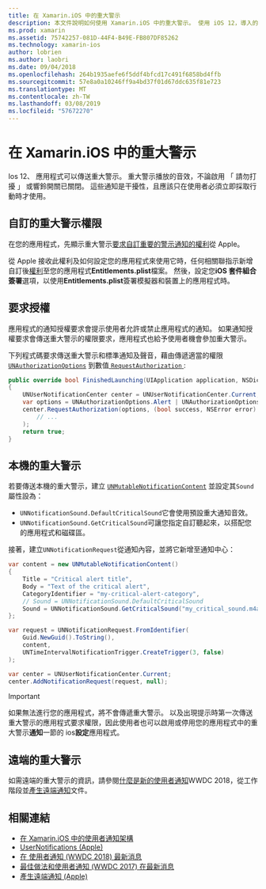 ```yaml
---
title: 在 Xamarin.iOS 中的重大警示
description: 本文件說明如何使用 Xamarin.iOS 中的重大警示。 使用 iOS 12，導入的重大警示播放聲音不論 「 請勿打擾 」 是否在干擾性通知或響鈴開關已關閉。
ms.prod: xamarin
ms.assetid: 75742257-081D-44F4-B49E-FB807DF85262
ms.technology: xamarin-ios
author: lobrien
ms.author: laobri
ms.date: 09/04/2018
ms.openlocfilehash: 264b1935aefe6f5ddf4bfcd17c491f6858bd4ffb
ms.sourcegitcommit: 57e8a0a10246ff9a4bd37f01d67ddc635f81e723
ms.translationtype: MT
ms.contentlocale: zh-TW
ms.lasthandoff: 03/08/2019
ms.locfileid: "57672270"
---
```

# <a name="critical-alerts-in-xamarinios"></a>在 Xamarin.iOS 中的重大警示

Ios 12、 應用程式可以傳送重大警示。 重大警示播放的音效，不論啟用 「 請勿打擾 」 或響鈴開關已關閉。 這些通知是干擾性，且應該只在使用者必須立即採取行動時才使用。

## <a name="custom-critical-alert-entitlement"></a>自訂的重大警示權限

在您的應用程式，先顯示重大警示[要求自訂重要的警示通知的權利](https://developer.apple.com/contact/request/notifications-critical-alerts-entitlement/)從 Apple。

從 Apple 接收此權利及如何設定您的應用程式來使用它時，任何相關聯指示新增自訂後[權利](~/ios/deploy-test/provisioning/entitlements.md)至您的應用程式**Entitlements.plist**檔案。 然後，設定您**iOS 套件組合簽署**選項，以使用**Entitlements.plist**簽署模擬器和裝置上的應用程式時。

## <a name="request-authorization"></a>要求授權

應用程式的通知授權要求會提示使用者允許或禁止應用程式的通知。 如果通知授權要求會傳送重大警示的權限要求，應用程式也給予使用者機會參加重大警示。

下列程式碼要求傳送重大警示和標準通知及聲音，藉由傳遞適當的權限 [`UNAuthorizationOptions`](xref:UserNotifications.UNAuthorizationOptions)
到數值[ `RequestAuthorization` ](xref:UserNotifications.UNUserNotificationCenter.RequestAuthorization*):

```csharp
public override bool FinishedLaunching(UIApplication application, NSDictionary launchOptions)
{
    UNUserNotificationCenter center = UNUserNotificationCenter.Current;
    var options = UNAuthorizationOptions.Alert | UNAuthorizationOptions.Sound | UNAuthorizationOptions.CriticalAlert;
    center.RequestAuthorization(options, (bool success, NSError error) => {
        // ...
    );
    return true;
}
```

## <a name="local-critical-alerts"></a>本機的重大警示

若要傳送本機的重大警示，建立 [`UNMutableNotificationContent`](xref:UserNotifications.UNMutableNotificationContent)
並設定其`Sound`屬性設為：

- `UNNotificationSound.DefaultCriticalSound`它會使用預設重大通知音效。
- `UNNotificationSound.GetCriticalSound`可讓您指定自訂聽起來，以搭配您的應用程式和磁碟區。

接著，建立`UNNotificationRequest`從通知內容，並將它新增至通知中心：

```csharp
var content = new UNMutableNotificationContent()
{
    Title = "Critical alert title",
    Body = "Text of the critical alert",
    CategoryIdentifier = "my-critical-alert-category",
    // Sound = UNNotificationSound.DefaultCriticalSound
    Sound = UNNotificationSound.GetCriticalSound("my_critical_sound.m4a", 1.0f)
};

var request = UNNotificationRequest.FromIdentifier(
    Guid.NewGuid().ToString(),
    content,
    UNTimeIntervalNotificationTrigger.CreateTrigger(3, false)
);

var center = UNUserNotificationCenter.Current;
center.AddNotificationRequest(request, null);
```

> [!IMPORTANT]
> 如果無法進行您的應用程式，將不會傳遞重大警示。 以及出現提示時第一次傳送重大警示的應用程式要求權限，因此使用者也可以啟用或停用您的應用程式中的重大警示**通知**一節的 ios**設定**應用程式。

## <a name="remote-critical-alerts"></a>遠端的重大警示

如需遠端的重大警示的資訊，請參閱[什麼是新的使用者通知](https://developer.apple.com/videos/play/wwdc2018/710/)WWDC 2018，從工作階段並[產生遠端通知](https://developer.apple.com/documentation/usernotifications/setting_up_a_remote_notification_server/generating_a_remote_notification)文件。

## <a name="related-links"></a>相關連結

- [在 Xamarin.iOS 中的使用者通知架構](~/ios/platform/user-notifications/index.md)
- [UserNotifications (Apple)](https://developer.apple.com/documentation/usernotifications?language=objc)
- [在 使用者通知 (WWDC 2018) 最新消息](https://developer.apple.com/videos/play/wwdc2018/710/)
- [最佳做法和使用者通知 (WWDC 2017) 在最新消息](https://developer.apple.com/videos/play/wwdc2017/708/)
- [產生遠端通知 (Apple)](https://developer.apple.com/documentation/usernotifications/setting_up_a_remote_notification_server/generating_a_remote_notification)
